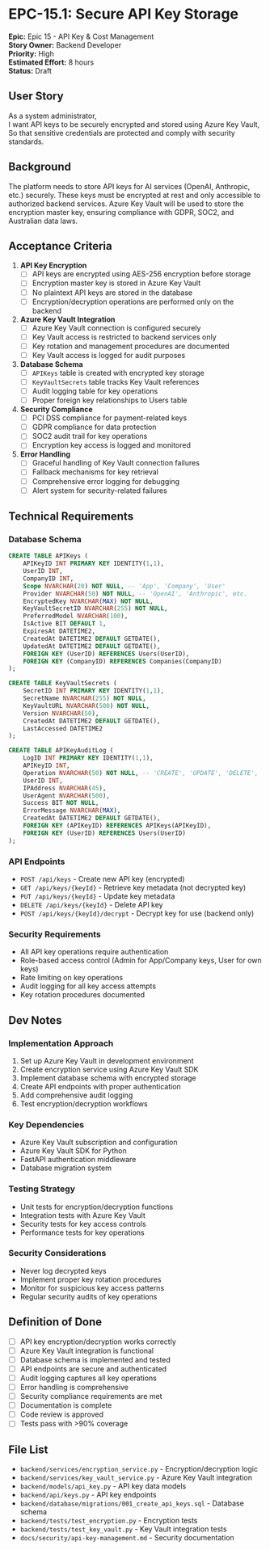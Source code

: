 # EPC-15.1: Secure API Key Storage

**Epic:** Epic 15 - API Key & Cost Management  
**Story Owner:** Backend Developer  
**Priority:** High  
**Estimated Effort:** 8 hours  
**Status:** Draft  

## User Story

As a system administrator,  
I want API keys to be securely encrypted and stored using Azure Key Vault,  
So that sensitive credentials are protected and comply with security standards.

## Background

The platform needs to store API keys for AI services (OpenAI, Anthropic, etc.) securely. These keys must be encrypted at rest and only accessible to authorized backend services. Azure Key Vault will be used to store the encryption master key, ensuring compliance with GDPR, SOC2, and Australian data laws.

## Acceptance Criteria

1. **API Key Encryption**
   - [ ] API keys are encrypted using AES-256 encryption before storage
   - [ ] Encryption master key is stored in Azure Key Vault
   - [ ] No plaintext API keys are stored in the database
   - [ ] Encryption/decryption operations are performed only on the backend

2. **Azure Key Vault Integration**
   - [ ] Azure Key Vault connection is configured securely
   - [ ] Key Vault access is restricted to backend services only
   - [ ] Key rotation and management procedures are documented
   - [ ] Key Vault access is logged for audit purposes

3. **Database Schema**
   - [ ] `APIKeys` table is created with encrypted key storage
   - [ ] `KeyVaultSecrets` table tracks Key Vault references
   - [ ] Audit logging table for key operations
   - [ ] Proper foreign key relationships to Users table

4. **Security Compliance**
   - [ ] PCI DSS compliance for payment-related keys
   - [ ] GDPR compliance for data protection
   - [ ] SOC2 audit trail for key operations
   - [ ] Encryption key access is logged and monitored

5. **Error Handling**
   - [ ] Graceful handling of Key Vault connection failures
   - [ ] Fallback mechanisms for key retrieval
   - [ ] Comprehensive error logging for debugging
   - [ ] Alert system for security-related failures

## Technical Requirements

### Database Schema
```sql
CREATE TABLE APIKeys (
    APIKeyID INT PRIMARY KEY IDENTITY(1,1),
    UserID INT,
    CompanyID INT,
    Scope NVARCHAR(20) NOT NULL, -- 'App', 'Company', 'User'
    Provider NVARCHAR(50) NOT NULL, -- 'OpenAI', 'Anthropic', etc.
    EncryptedKey NVARCHAR(MAX) NOT NULL,
    KeyVaultSecretID NVARCHAR(255) NOT NULL,
    PreferredModel NVARCHAR(100),
    IsActive BIT DEFAULT 1,
    ExpiresAt DATETIME2,
    CreatedAt DATETIME2 DEFAULT GETDATE(),
    UpdatedAt DATETIME2 DEFAULT GETDATE(),
    FOREIGN KEY (UserID) REFERENCES Users(UserID),
    FOREIGN KEY (CompanyID) REFERENCES Companies(CompanyID)
);

CREATE TABLE KeyVaultSecrets (
    SecretID INT PRIMARY KEY IDENTITY(1,1),
    SecretName NVARCHAR(255) NOT NULL,
    KeyVaultURL NVARCHAR(500) NOT NULL,
    Version NVARCHAR(50),
    CreatedAt DATETIME2 DEFAULT GETDATE(),
    LastAccessed DATETIME2
);

CREATE TABLE APIKeyAuditLog (
    LogID INT PRIMARY KEY IDENTITY(1,1),
    APIKeyID INT,
    Operation NVARCHAR(50) NOT NULL, -- 'CREATE', 'UPDATE', 'DELETE', 'ACCESS'
    UserID INT,
    IPAddress NVARCHAR(45),
    UserAgent NVARCHAR(500),
    Success BIT NOT NULL,
    ErrorMessage NVARCHAR(MAX),
    CreatedAt DATETIME2 DEFAULT GETDATE(),
    FOREIGN KEY (APIKeyID) REFERENCES APIKeys(APIKeyID),
    FOREIGN KEY (UserID) REFERENCES Users(UserID)
);
```

### API Endpoints
- `POST /api/keys` - Create new API key (encrypted)
- `GET /api/keys/{keyId}` - Retrieve key metadata (not decrypted key)
- `PUT /api/keys/{keyId}` - Update key metadata
- `DELETE /api/keys/{keyId}` - Delete API key
- `POST /api/keys/{keyId}/decrypt` - Decrypt key for use (backend only)

### Security Requirements
- All API key operations require authentication
- Role-based access control (Admin for App/Company keys, User for own keys)
- Rate limiting on key operations
- Audit logging for all key access attempts
- Key rotation procedures documented

## Dev Notes

### Implementation Approach
1. Set up Azure Key Vault in development environment
2. Create encryption service using Azure Key Vault SDK
3. Implement database schema with encrypted storage
4. Create API endpoints with proper authentication
5. Add comprehensive audit logging
6. Test encryption/decryption workflows

### Key Dependencies
- Azure Key Vault subscription and configuration
- Azure Key Vault SDK for Python
- FastAPI authentication middleware
- Database migration system

### Testing Strategy
- Unit tests for encryption/decryption functions
- Integration tests with Azure Key Vault
- Security tests for key access controls
- Performance tests for key operations

### Security Considerations
- Never log decrypted keys
- Implement proper key rotation procedures
- Monitor for suspicious key access patterns
- Regular security audits of key operations

## Definition of Done

- [ ] API key encryption/decryption works correctly
- [ ] Azure Key Vault integration is functional
- [ ] Database schema is implemented and tested
- [ ] API endpoints are secure and authenticated
- [ ] Audit logging captures all key operations
- [ ] Error handling is comprehensive
- [ ] Security compliance requirements are met
- [ ] Documentation is complete
- [ ] Code review is approved
- [ ] Tests pass with >90% coverage

## File List

- `backend/services/encryption_service.py` - Encryption/decryption logic
- `backend/services/key_vault_service.py` - Azure Key Vault integration
- `backend/models/api_key.py` - API key data models
- `backend/api/keys.py` - API key endpoints
- `backend/database/migrations/001_create_api_keys.sql` - Database schema
- `backend/tests/test_encryption.py` - Encryption tests
- `backend/tests/test_key_vault.py` - Key Vault integration tests
- `docs/security/api-key-management.md` - Security documentation 